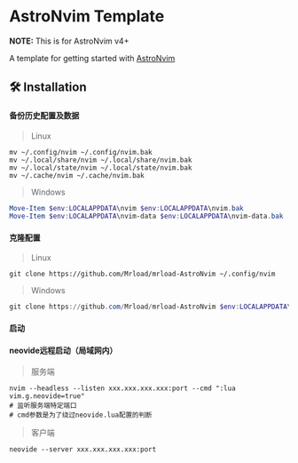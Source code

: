 # AstroNvim Template

**NOTE:** This is for AstroNvim v4+

A template for getting started with [AstroNvim](https://github.com/AstroNvim/AstroNvim)

## 🛠️ Installation

#### 备份历史配置及数据

> Linux

```shell
mv ~/.config/nvim ~/.config/nvim.bak
mv ~/.local/share/nvim ~/.local/share/nvim.bak
mv ~/.local/state/nvim ~/.local/state/nvim.bak
mv ~/.cache/nvim ~/.cache/nvim.bak
```

> Windows

```powershell
Move-Item $env:LOCALAPPDATA\nvim $env:LOCALAPPDATA\nvim.bak
Move-Item $env:LOCALAPPDATA\nvim-data $env:LOCALAPPDATA\nvim-data.bak
```

#### 克隆配置

> Linux

```shell
git clone https://github.com/Mrload/mrload-AstroNvim ~/.config/nvim
```

> Windows

```powershell
git clone https://github.com/Mrload/mrload-AstroNvim $env:LOCALAPPDATA\nvim
```

#### 启动

#### neovide远程启动（局域网内）

> 服务端

```shell
nvim --headless --listen xxx.xxx.xxx.xxx:port --cmd ":lua vim.g.neovide=true"
# 监听服务端特定端口
# cmd参数是为了绕过neovide.lua配置的判断

```

> 客户端

```shell
neovide --server xxx.xxx.xxx.xxx:port
```
